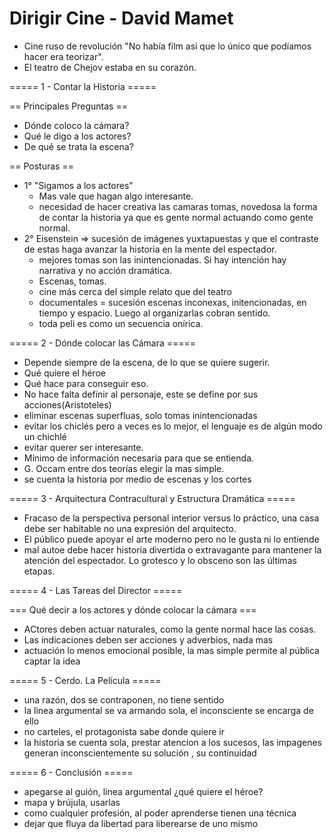 
# Dirigir Cine - David Mamet 
 
* Cine ruso de revolución "No había film asi que lo único que podíamos hacer era teorizar".
* El teatro de Chejov estaba en su corazón.

===== 1 - Contar la Historia =====

== Principales Preguntas ==
* Dónde coloco la cámara?
* Qué le digo a los actores?
* De qué se trata la escena?

== Posturas ==
* 1° "Sigamos a los actores"
	* Mas vale que hagan algo interesante.
	* necesidad de hacer creativa las camaras tomas, novedosa la forma de contar la historia ya que es gente normal actuando como gente normal.
* 2°     Eisenstein => sucesión de imágenes yuxtapuestas y que el contraste de estas haga avanzar la historia en la mente del espectador.
	* mejores tomas son las inintencionadas. Si hay intención hay narrativa y no acción dramática.
	* Escenas, tomas.
	* cine más cerca del simple relato que del teatro
	* documentales = sucesión escenas inconexas, initencionadas, en tiempo y espacio. Luego al organizarlas cobran sentido.
	* toda peli es como un secuencia onírica.

===== 2 - Dónde colocar las Cámara =====

* Depende siempre de la escena, de lo que se quiere sugerir.
* Qué quiere el héroe
* Qué hace para conseguir eso.
* No hace falta definir al personaje, este se define por sus acciones(Aristoteles)
* eliminar escenas superfluas, solo tomas inintencionadas
* evitar los chiclés pero a veces es lo mejor, el lenguaje es de algún modo un chichlé
* evitar querer ser interesante.
* Mínimo de información necesaria para que se entienda.
* G. Occam entre dos teorías elegir la mas simple.
* se cuenta la historia por medio de escenas y los cortes

===== 3 - Arquitectura Contracultural y Estructura Dramática =====

* Fracaso de la perspectiva personal interior versus lo práctico, una casa debe ser habitable no una expresión del arquitecto.
* El público puede apoyar el arte moderno pero no le gusta ni lo entiende
* mal autoe debe hacer historia divertida o extravagante para mantener la atención del espectador. Lo grotesco y lo obsceno son las últimas etapas.

===== 4 - Las Tareas del Director =====

=== Qué  decir a los actores y dónde colocar la cámara ===
* ACtores deben actuar naturales, como la gente normal hace las cosas.
* Las indicaciones deben ser acciones y adverbios, nada mas
* actuación lo menos emocional  posible, la mas simple permite al pública captar la idea 

===== 5 - Cerdo. La Película =====
* una razón, dos se contraponen, no tiene sentido 
* la linea argumental se va armando sola, el inconsciente se encarga de ello
* no carteles, el protagonista sabe donde quiere ir
* la historia se cuenta sola, prestar atencion a los sucesos, las impagenes generan inconscientemente su solución , su continuidad

===== 6 - Conclusión =====

* apegarse al guión, linea argumental ¿qué quiere el héroe?
* mapa y brújula, usarlas
* como cualquier profesión, al poder aprenderse tienen una técnica
* dejar que fluya da libertad para liberearse de uno mismo



